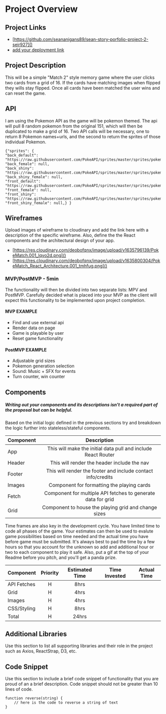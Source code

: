 # Project Overview

## Project Links

- [https://github.com/seananigans89/sean-story-porfolio-project-2-seir927]()
- [add your deployment link]()

## Project Description

This will be a simple "Match 2" style  memory game where the user clicks two cards from a grid of 16. If the cards have matching images when flipped they wills stay flipped. Once all cards have been matched the user wins and can reset the game. 

## API

I am using the Pokemon API as the game will be pokemon themed. The api will pull 8 random pokemon from the original 151, which will then be duplicated to make a grid of 16. Two API calls will be necessary, one to return 8 Pokemon names+urls, and the second to return the sprites of those individual Pokemon.


```
{"sprites": {
"back_default": "https://raw.githubusercontent.com/PokeAPI/sprites/master/sprites/pokemon/back/1.png",
"back_female": null,
"back_shiny": "https://raw.githubusercontent.com/PokeAPI/sprites/master/sprites/pokemon/back/shiny/1.png",
"back_shiny_female": null,
"front_default": "https://raw.githubusercontent.com/PokeAPI/sprites/master/sprites/pokemon/1.png",
"front_female": null,
"front_shiny": "https://raw.githubusercontent.com/PokeAPI/sprites/master/sprites/pokemon/shiny/1.png",
"front_shiny_female": null,} }
```


## Wireframes

Upload images of wireframe to cloudinary and add the link here with a description of the specific wireframe. Also, define the the React components and the architectural design of your app.

- [https://res.cloudinary.com/deobofqnx/image/upload/v1635796139/PokeMatch.001_lqyo2d.png]()
- [https://res.cloudinary.com/deobofqnx/image/upload/v1635800304/PokeMatch_React_Architecture.001_tmhfug.png]()


### MVP/PostMVP - 5min

The functionality will then be divided into two separate lists: MPV and PostMVP.  Carefully decided what is placed into your MVP as the client will expect this functionality to be implemented upon project completion.  

#### MVP EXAMPLE
- Find and use external api 
- Render data on page 
- Game is playable by user
- Reset game functionality 

#### PostMVP EXAMPLE

- Adjustable grid sizes
- Pokemon generation selection
- Sound: Music + SFX for events
- Turn counter, win counter

## Components
##### Writing out your components and its descriptions isn't a required part of the proposal but can be helpful.

Based on the initial logic defined in the previous sections try and breakdown the logic further into stateless/stateful components. 

| Component | Description | 
| --- | :---: |  
| App | This will make the initial data pull and include React Router| 
| Header | This will render the header include the nav | 
| Footer | This will render the footer and include contact info/credits | 
| Images | Component for formatting the playing cards
| Fetch | Component for multiple API fetches to generate data for grid
| Grid | Component to house the playing grid and change sizes


Time frames are also key in the development cycle.  You have limited time to code all phases of the game.  Your estimates can then be used to evalute game possibilities based on time needed and the actual time you have before game must be submitted. It's always best to pad the time by a few hours so that you account for the unknown so add and additional hour or two to each component to play it safe. Also, put a gif at the top of your Readme before you pitch, and you'll get a panda prize.

| Component | Priority | Estimated Time | Time Invested | Actual Time |
| --- | :---: |  :---: | :---: | :---: |
| API Fetches| H | 8hrs|  |  |
| Grid| H | 4hrs|  | |
| Images| H | 4hrs 
| CSS/Styling | H | 8hrs
| Total | H | 24hrs| 

## Additional Libraries
 Use this section to list all supporting libraries and their role in the project such as Axios, ReactStrap, D3, etc. 

## Code Snippet

Use this section to include a brief code snippet of functionality that you are proud of an a brief description.  Code snippet should not be greater than 10 lines of code. 

```
function reverse(string) {
	// here is the code to reverse a string of text
}
```